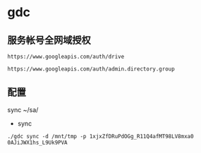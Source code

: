 # gdc

## 服务帐号全网域授权

`https://www.googleapis.com/auth/drive`

`https://www.googleapis.com/auth/admin.directory.group`

## 配置
sync
~/sa/


* sync
```shel
./gdc sync -d /mnt/tmp -p 1xjxZfDRuPdOGg_R11Q4afMT98LV8mxa0 0AJiJWX1hs_L9Uk9PVA
```
